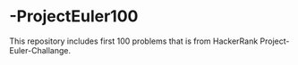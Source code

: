 # -ProjectEuler100
This repository includes first 100 problems that is from HackerRank
Project-Euler-Challange.
